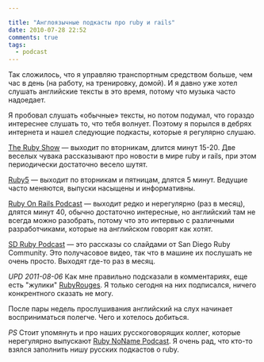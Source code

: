 ```yaml
---

title: "Англоязычные подкасты про ruby и rails"
date: 2010-07-28 22:52
comments: true
tags:
  - podcast
---
```

Так сложилось, что я управляю транспортным средством больше, чем час в день (на работу, на тренировку, домой). И я давно
уже хотел слушать английские тексты в это время, потому что музыка часто надоедает.

Я пробовал слушать «обычные» тексты, но потом подумал, что гораздо интереснее слушать то, что тебя волнует. Поэтому я
порылся в дебрях интернета и нашел следующие подкасты, которые я регулярно слушаю.

<a href="http://5by5.tv/rubyshow">The Ruby Show</a> — выходит по вторникам, длится минут 15-20. Две веселых чувака
рассказывают про новости в мире ruby и rails, при этом периодически достаточно весело шутят.

<a href="http://ruby5.envylabs.com/">Ruby5</a> — выходит по вторникам и пятницам, длятся 5 минут. Ведущие часто
меняются, выпуски насыщены и информативны.

<a href="http://podcast.rubyonrails.org/">Ruby On Rails Podcast</a> — выходит редко и нерегулярно (раз в месяц), длятся
минут 40, обычно достаточно интересные, но английский там не всегда можно разобрать, потому что это интервью с
различными разработчиками, которые на английском говорят как хотят.

<a href="http://sdruby.org/podcast">SD Ruby Podcast</a> — это рассказы со слайдами от San Diego Ruby Community. Это
получасовое видео, так что в машине их послушать не очень просто. Выходят где-то раз в месяц.

*UPD 2011-08-06* Как мне правильно подсказали в комментариях, еще есть "жулики" [RubyRouges](http://rubyrogues.com/). Я только
сегодня на них подписался, ничего конкрентного сказать не могу.

После пары недель прослушивания английский на слух начинает восприниматься полегче. Чего и хотелось добиться.

*PS* Стоит упомянуть и про наших русскоговорящих коллег, которые нерегулярно выпускают <a
href="http://ruby.rpod.ru/">Ruby NoName Podcast</a>. Я очень рад, что кто-то взялся заполнить нишу русских подкастов о
ruby.
